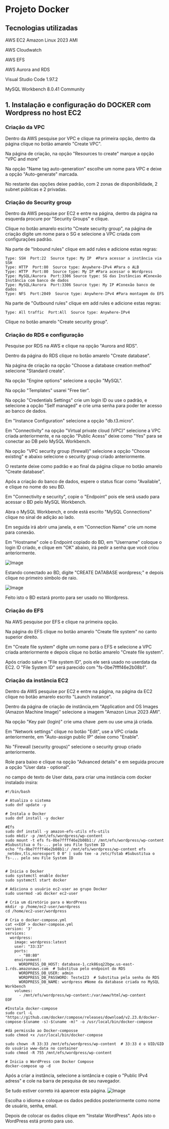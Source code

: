 # Projeto Docker
## Tecnologias utilizadas
AWS EC2 Amazon Linux 2023 AMI

AWS Cloudwatch

AWS EFS

AWS Aurora and RDS

Visual Studio Code 1.97.2

MySQL Workbench 8.0.41 Community

## 1. Instalação e configuração do DOCKER com Wordpress no host EC2
### Criação da VPC
Dentro da AWS pesquise por VPC e clique na primeira opção, dentro da página clique no botão amarelo "Create VPC".

Na página de criação, na opção "Resources to create" marque a opção "VPC and more"

Na opção "Name tag auto-generation" escolhe um nome para VPC e deixe a opção "Auto-generate" marcada.

No restante das opções deixe padrão, com 2 zonas de disponibilidade, 2 subnet públicas e 2 privadas.

### Criação do Security group
Dentro da AWS pesquise por EC2 e entre na página, dentro da página na esquerda procure por "Security Groups" e clique.

Clique no botão amarelo escirto "Create security group", na página de criação digite um nome para o SG e selecione a VPC criada com configurações padrão.

Na parte de "Inbound rules" clique em add rules e adicione estas regras:
```
Type: SSH  Port:22  Source type: My IP  #Para acessar a instância via SSH
Type: HTTP  Port:80  Source type: Anywhere-IPv4 #Para o ALB
Type: HTTP  Port:80  Source type: My IP #Para acessar o Wordpress
Type: MySQL/Aurora  Port:3306 Source type: SG das Instâncias #Conexão Instância com banco de dados
Type: MySQL/Aurora  Port:3306 Source type: My IP #Conexão banco de dados
Type: NFS  Port:2049  Source type: Anywhere-IPv4 #Para montagem do EFS
```
Na parte de "Outbound rules" clique em add rules e adicione estas regras:
```
Type: All traffic  Port:All  Source type: Anywhere-IPv4 
```
Clique no botão amarelo "Create security group".
### Criação do RDS e configuração
Pesquise por RDS na AWS e clique na opção "Aurora and RDS".

Dentro da página do RDS clique no botão amarelo "Create database".

Na página de criação na opção "Choose a database creation method" selecione "Standard create".

Na opção "Engine options" selecione a opção "MySQL".

Na opção "Templates" usarei "Free tier".

Na opção "Credentials Settings" crie um login ID ou use o padrão, e selecione a opção "Self managed" e crie uma senha para poder ter acesso ao banco de dados.

Em "Instance Configuration" selecione a opção "db.t3.micro".

Em "Connectivity" na opção "Virtual private cloud (VPC)" selecione a VPC criada anteriormente, e na opção "Public Acess" deixe como "Yes" para se conectar ao DB pelo MySQL Workbench.

Na opção "VPC security group (firewall)" selecione a opção "Choose existing" e abaixo selecione o security group criado anteriormente.

O restante deixe como padrão e ao final da página clique no botão amarelo "Create database".

Após a criação do banco de dados, espere o status ficar como "Available", e clique no nome do seu BD.

Em "Connectivity e security", copie o "Endpoint" pois ele será usado para acessar o BD pelo MySQL Workbench.

Abra o MySQL Workbench, e onde está escrito "MySQL Connections" clique no sinal de adição ao lado.

Em seguida irá abrir uma janela, e em "Connection Name" crie um nome para conexão.

Em "Hostname" cole o Endpoint copiado do BD, em "Username" coloque o login ID criado, e clique em "OK" abaixo, irá pedir a senha que você criou anteriormente. 

![Image](https://github.com/user-attachments/assets/8d0fb345-9eb5-4bd9-9d89-4bdffa48c10a)

Estando conectado ao BD, digite "CREATE DATABASE wordpress;" e depois clique no primeiro simbolo de raio.

![Image](https://github.com/user-attachments/assets/2cae46ff-ca04-4338-b772-368518a3cf3a)

Feito isto o BD estará pronto para ser usado no Wordpress.

### Criação do EFS
Na AWS pesquise por EFS e clique na primeira opção.

Na página do EFS clique no botão amarelo "Create file system" no canto superior direito.

Em "Create file system" digite um nome para o EFS e selecione a VPC criada anteriormente e depois clique no botão amarelo "Create file system".

Após criado salve o "File system ID", pois ele será usado no userdata da EC2. O "File System ID" será parecido com "fs-0be7ffff46e2b08b1".
### Criação da instância EC2
Dentro da AWS pesquise por EC2 e entre na página, na página da EC2 clique no botão amarelo escrito "Launch instance".

Dentro da página de criação de instância,em "Application and OS Images (Amazon Machine Image)" selecione a imagem "Amazon Linux 2023 AMI".

Na opção "Key pair (login)" crie uma chave .pem ou use uma já criada.

Em "Network settings" clique no botão "Edit", use a VPC criada anteriormente, em "Auto-assign public IP" deixe como "Enable".

No "Firewall (security groups)" selecione o security group criado anteriormente.

Role para baixo e clique na opção "Advanced details" e em seguida procure a opção "User data - optional".

no campo de texto de User data, para criar uma instância com docker instalado insira:
```
#!/bin/bash

# Atualiza o sistema
sudo dnf update -y

# Instala o Docker
sudo dnf install -y docker

#Efs
sudo dnf install -y amazon-efs-utils nfs-utils
sudo mkdir -p /mnt/efs/wordpress/wp-content
sudo mount -t efs fs-0be7ffff46e2b08b1:/ /mnt/efs/wordpress/wp-content #Subustitua o fs-... pelo seu File System ID
echo "fs-0be7ffff46e2b08b1:/ /mnt/efs/wordpress/wp-content efs _netdev,tls,noresvport 0 0" | sudo tee -a /etc/fstab #Subustitua o fs-... pelo seu File System ID


# Inicia o Docker
sudo systemctl enable docker
sudo systemctl start docker

# Adiciona o usuário ec2-user ao grupo Docker
sudo usermod -aG docker ec2-user

# Cria um diretório para o WordPress
mkdir -p /home/ec2-user/wordpress
cd /home/ec2-user/wordpress

# Cria o docker-compose.yml
cat <<EOF > docker-compose.yml
version: '3'
services:
  wordpress:
    image: wordpress:latest
    user: "33:33"
    ports:
      - "80:80"
    environment:
      WORDPRESS_DB_HOST: database-1.czk86sq22bgw.us-east-1.rds.amazonaws.com  # Substitua pelo endpoint do RDS
      WORDPRESS_DB_USER: admin
      WORDPRESS_DB_PASSWORD: Teste123  # Substitua pela senha do RDS
      WORDPRESS_DB_NAME: wordpress #Nome da database criada no MySQL Workbench
    volumes:
      - /mnt/efs/wordpress/wp-content:/var/www/html/wp-content
EOF

#Instala docker-compose
sudo curl -L "https://github.com/docker/compose/releases/download/v2.23.0/docker-compose-$(uname -s)-$(uname -m)" -o /usr/local/bin/docker-compose

#dá permissão ao Docker-composse
sudo chmod +x /usr/local/bin/docker-compose

sudo chown -R 33:33 /mnt/efs/wordpress/wp-content  # 33:33 é o UID/GID do usuário www-data no container
sudo chmod -R 755 /mnt/efs/wordpress/wp-content

# Inicia o WordPress com Docker Compose
docker-compose up -d
```
Após a criar a instância, selecione a isntância e copie o "Public IPv4 adress" e cole na barra de pesquisa de seu navegador.

Se tudo estiver correto irá aparecer esta página.
![Image](https://github.com/user-attachments/assets/d3199f4a-bb50-49d1-a65c-8c3beff0abd7)

Escolha o idioma e coloque os dados pedidos posteriormente como nome de usuário, senha, email.

Depois de colocar os dados clique em "Instalar WordPress". Após isto o WordPress está pronto para uso.

## 
